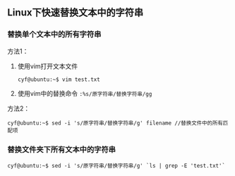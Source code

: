 ## Linux下快速替换文本中的字符串

### 替换单个文本中的所有字符串

方法1：

1. 使用vim打开文本文件

   `cyf@ubuntu:~$ vim test.txt`

2. 使用vim中的替换命令
  `:%s/原字符串/替换字符串/gg`

方法2：

`cyf@ubuntu:~$ sed -i 's/原字符串/替换字符串/g' filename //替换文件中的所有匹配项`

### 替换文件夹下所有文本中的字符串
```
cyf@ubuntu:~$ sed -i 's/原字符串/替换字符串/g' `ls | grep -E 'test.txt'`
```

